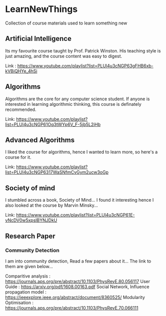 # LearnNewThings
Collection of course materials used to learn something new

## Artificial Intelligence
Its my favourite course taught by Prof. Patrick Winston. His teaching style is just amazing, and the course content was easy to digest.

Link : https://www.youtube.com/playlist?list=PLUl4u3cNGP63gFHB6xb-kVBiQHYe_4hSi

## Algorithms

Algorithms are the core for any computer science student. If anyone is interested in learning algorithmic thinking, this course is definately recommended.

Link: https://www.youtube.com/playlist?list=PLUl4u3cNGP61Oq3tWYp6V_F-5jb5L2iHb

## Advanced Algorithms

I liked the course for algorithms, hence I wanted to learn more, so here's a course for it.

Link: https://www.youtube.com/playlist?list=PLUl4u3cNGP6317WaSNfmCvGym2ucw3oGp


## Society of mind

I stumbled across a book, Society of Mind... I found it interesting hence I also looked at the course by Marvin Minsky...

Link: https://www.youtube.com/playlist?list=PLUl4u3cNGP61E-vNcDV0w5xpsIBYNJDkU


## Research Paper

### Community Detection
I am into community detection, Read a few papers about it... The link to them are given below...

Comparitive analysis : https://journals.aps.org/pre/abstract/10.1103/PhysRevE.80.056117
User Guide : https://arxiv.org/pdf/1608.00163.pdf
Social Network, Influence propagation model : https://ieeexplore.ieee.org/abstract/document/8360525/
Modularity Optimisation : https://journals.aps.org/pre/abstract/10.1103/PhysRevE.70.066111
